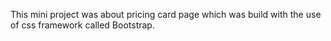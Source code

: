 This mini project was about pricing card page which was build with the use of css framework called Bootstrap.
